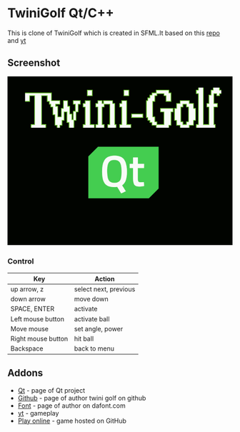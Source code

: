 # TwiniGolf Qt/C++
This is clone of TwiniGolf which is created in SFML.It based on this [repo](https://github.com/PolyMarsDev/Twini-Golf) and [yt](https://www.youtube.com/watch?v=iEn0ozP-jxc&ab_channel=PolyMars)

## Screenshot
![Image](https://github.com/Przemekkkth/TwiniGolf_Qt_Cpp/blob/master/doc/out.gif)

### Control

|     Key       | Action        |
| ------------- | ------------- |
| up arrow, z             | select next, previous  |
| down arrow         | move down  |
| SPACE, ENTER             | activate  |
| Left mouse button           | activate ball  |
| Move mouse            | set angle, power  |
| Right mouse button           | hit ball  |
| Backspace           | back to menu  |

## Addons
* [Qt](https://www.qt.io/) - page of Qt project
* [Github](https://github.com/PolyMarsDev) - page of author twini golf on github
* [Font](https://www.dafont.com/craftron-gaming.d6128) - page of author on dafont.com
* [yt](https://youtu.be/PZIHDSWqmo8) - gameplay
* [Play online](https://przemekkkth.github.io/twinigolf/index.html) - game hosted on GitHub
